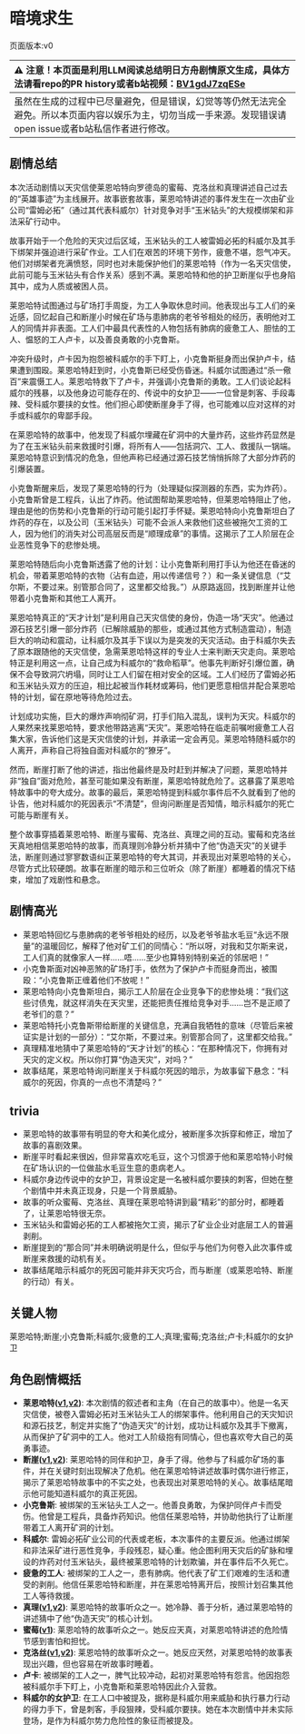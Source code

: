 # 暗境求生
页面版本:v0
 

| :warning: 注意！本页面是利用LLM阅读总结明日方舟剧情原文生成，具体方法请看repo的PR history或者b站视频：[BV1gdJ7zqESe](https://www.bilibili.com/video/BV1gdJ7zqESe/)         |
|:----------------------------|
| 虽然在生成的过程中已尽量避免，但是错误，幻觉等等仍然无法完全避免。所以本页面内容以娱乐为主，切勿当成一手来源。发现错误请open issue或者b站私信作者进行修改。|



## 剧情总结
本次活动剧情以天灾信使莱恩哈特向罗德岛的蜜莓、克洛丝和真理讲述自己过去的“英雄事迹”为主线展开。故事嵌套故事，莱恩哈特讲述的事件发生在一次由矿业公司“雷姆必拓”（通过其代表科威尔）针对竞争对手“玉米钻头”的大规模绑架和非法采矿行动中。

故事开始于一个危险的天灾过后区域，玉米钻头的工人被雷姆必拓的科威尔及其手下绑架并强迫进行采矿作业。工人们在艰苦的环境下劳作，疲惫不堪，怨气冲天。他们对绑架者充满愤怒，同时也对未能保护他们的莱恩哈特（作为一名天灾信使，此前可能与玉米钻头有合作关系）感到不满。莱恩哈特和他的护卫断崖似乎也身陷其中，成为人质或被困人员。

莱恩哈特试图通过与矿场打手周旋，为工人争取休息时间。他表现出与工人们的亲近感，回忆起自己和断崖小时候在矿场与患肺病的老爷爷相处的经历，表明他对工人的同情并非表面。工人们中最具代表性的人物包括有肺病的疲惫工人、胆怯的工人、愠怒的工人卢卡，以及善良勇敢的小克鲁斯。

冲突升级时，卢卡因为抱怨被科威尔的手下盯上，小克鲁斯挺身而出保护卢卡，结果遭到围殴。莱恩哈特赶到时，小克鲁斯已经受伤昏迷。科威尔试图通过“杀一儆百”来震慑工人。莱恩哈特救下了卢卡，并强调小克鲁斯的勇敢。工人们谈论起科威尔的残暴，以及他身边可能存在的、传说中的女护卫——一位曾是刺客、手段毒辣、受科威尔要挟的女性。他们担心即使断崖身手了得，也可能难以应对这样的对手或科威尔的卑鄙手段。

在莱恩哈特的故事中，他发现了科威尔埋藏在矿洞中的大量炸药，这些炸药显然是为了在玉米钻头前来救援时引爆，将所有人——包括洞穴、工人、救援队一锅端。莱恩哈特意识到情况的危急，但他声称已经通过源石技艺悄悄拆除了大部分炸药的引爆装置。

小克鲁斯醒来后，发现了莱恩哈特的行为（处理疑似探测器的东西，实为炸药）。小克鲁斯曾是工程兵，认出了炸药。他试图帮助莱恩哈特，但莱恩哈特阻止了他，理由是他的伤势和小克鲁斯的行动可能引起打手怀疑。莱恩哈特向小克鲁斯坦白了炸药的存在，以及公司（玉米钻头）可能不会派人来救他们这些被拖欠工资的工人，因为他们的消失对公司高层反而是“顺理成章”的事情。这揭示了工人阶层在企业恶性竞争下的悲惨处境。

莱恩哈特随后向小克鲁斯透露了他的计划：让小克鲁斯利用打手认为他还在昏迷的机会，带着莱恩哈特的衣物（沾有血迹，用以传递信号？）和一条关键信息（“艾尔斯，不要过来。别管那合同了，这里都交给我。”）从原路返回，找到断崖并让他带着小克鲁斯和其他工人离开。

莱恩哈特真正的“天才计划”是利用自己天灾信使的身份，伪造一场“天灾”。他通过源石技艺引爆一部分炸药（已解除威胁的那些，或通过其他方式制造震动），制造巨大的响动和震动，让科威尔及其手下误以为是突发的天灾活动。由于科威尔失去了原本跟随他的天灾信使，急需莱恩哈特这样的专业人士来判断天灾走向。莱恩哈特正是利用这一点，让自己成为科威尔的“救命稻草”。他事先判断好引爆位置，确保不会导致洞穴坍塌，同时让工人们留在相对安全的区域。工人们经历了雷姆必拓和玉米钻头双方的压迫，相比起被当作耗材或筹码，他们更愿意相信并配合莱恩哈特的计划，留在原地等待危险过去。

计划成功实施，巨大的爆炸声响彻矿洞，打手们陷入混乱，误判为天灾。科威尔的人果然来找莱恩哈特，要求他带路逃离“天灾”。莱恩哈特在临走前嘱咐疲惫工人召集大家，告诉他们这是天灾信使的计划，并承诺一定会再见。莱恩哈特随科威尔的人离开，声称自己将独自面对科威尔的“獠牙”。

然而，断崖打断了他的讲述，指出他最终是及时赶到并解决了问题，莱恩哈特并非“独自”面对危险，甚至可能如果没有断崖，莱恩哈特就危险了。这暴露了莱恩哈特故事中的夸大成分。故事的最后，莱恩哈特提到科威尔事件后不久就看到了他的讣告，他对科威尔的死因表示“不清楚”，但询问断崖是否知情，暗示科威尔的死亡可能与断崖有关。

整个故事穿插着莱恩哈特、断崖与蜜莓、克洛丝、真理之间的互动。蜜莓和克洛丝天真地相信莱恩哈特的故事，而真理则冷静分析并猜中了他“伪造天灾”的关键手法，断崖则通过寥寥数语纠正莱恩哈特的夸大其词，并表现出对莱恩哈特的关心，尽管方式比较硬朗。故事在断崖的暗示和三位听众（除了断崖）都睡着的情况下结束，增加了戏剧性和悬念。
## 剧情高光
*   莱恩哈特回忆与患肺病的老爷爷相处的经历，以及老爷爷盐水毛豆“永远不限量”的温暖回忆，解释了他对矿工们的同情心：“所以呀，对我和艾尔斯来说，工人们真的就像家人一样......唔......至少也算特别特别亲近的邻居吧！”
*   小克鲁斯面对凶神恶煞的矿场打手，依然为了保护卢卡而挺身而出，被围殴：“小克鲁斯正缠着他们不放呢！”
*   莱恩哈特向小克鲁斯坦白，揭示工人阶层在企业竞争下的悲惨处境：“我们这些讨债鬼，就这样消失在天灾里，还能把责任推给竞争对手......岂不是正顺了老爷们的意？”
*   莱恩哈特托小克鲁斯带给断崖的关键信息，充满自我牺牲的意味（尽管后来被证实是计划的一部分）：“艾尔斯，不要过来。别管那合同了，这里都交给我。”
*   真理精准地猜中了莱恩哈特的“天才计划”的核心：“在那种情况下，你拥有对天灾的定义权。所以你打算“伪造天灾”，对吗？”
*   故事结尾，莱恩哈特询问断崖关于科威尔死因的暗示，为故事留下悬念：“科威尔的死因，你真的一点也不清楚吗？”
## trivia
*   莱恩哈特的故事带有明显的夸大和美化成分，被断崖多次拆穿和修正，增加了故事的喜剧效果。
*   断崖平时看起来很凶，但非常喜欢吃毛豆，这个习惯源于他和莱恩哈特小时候在矿场认识的一位做盐水毛豆生意的患病老人。
*   科威尔身边传说中的女护卫，背景设定是一名被科威尔要挟的刺客，但她在整个剧情中并未真正现身，只是一个背景威胁。
*   故事的听众蜜莓、克洛丝、真理在莱恩哈特讲到最“精彩”的部分时，都睡着了，让莱恩哈特很无奈。
*   玉米钻头和雷姆必拓的工人都被拖欠工资，揭示了矿业企业对底层工人的普遍剥削。
*   断崖提到的“那合同”并未明确说明是什么，但似乎与他们为何卷入此次事件或断崖来救援的动机有关。
*   故事结尾暗示科威尔的死因可能并非天灾巧合，而与断崖（或莱恩哈特、断崖的行动）有关。
## 关键人物
莱恩哈特;断崖;小克鲁斯;科威尔;疲惫的工人;真理;蜜莓;克洛丝;卢卡;科威尔的女护卫
## 角色剧情概括
-   **莱恩哈特([v1](../chars/char_373_lionhd.md),[v2](../char_v3/char_373_lionhd.md))**: 本次剧情的叙述者和主角（在自己的故事中）。他是一名天灾信使，被卷入雷姆必拓对玉米钻头工人的绑架事件。他利用自己的天灾知识和源石技艺，制定并实施了“伪造天灾”的计划，成功让科威尔及其手下撤离，从而保护了矿洞中的工人。他对工人阶级抱有同情心，但也喜欢夸大自己的英勇事迹。
-   **断崖([v1](../chars/char_294_ayer.md),[v2](../char_v3/char_294_ayer.md))**: 莱恩哈特的同伴和护卫，身手了得。他参与了科威尔矿场的事件，并在关键时刻出现解决了危机。他在莱恩哈特讲述故事时偶尔进行修正，揭示了莱恩哈特故事中的不实之处，也表现出对莱恩哈特的关心。故事结尾暗示他可能知道科威尔的真正死因。
-   **小克鲁斯**: 被绑架的玉米钻头工人之一。他善良勇敢，为保护同伴卢卡而受伤。他曾是工程兵，具备炸药知识。他信任莱恩哈特，并协助他执行了让断崖带着工人离开矿洞的计划。
-   **科威尔**: 雷姆必拓矿业公司的代表或老板，本次事件的主要反派。他通过绑架和非法采矿进行恶性竞争，手段残忍，疑心重。他企图利用天灾后的矿脉和埋设的炸药对付玉米钻头，最终被莱恩哈特的计划欺骗，并在事件后不久死亡。
-   **疲惫的工人**: 被绑架的工人之一，患有肺病。他代表了矿工们艰难的生活和遭受的剥削。他信任莱恩哈特和断崖，并在莱恩哈特离开后，按照计划召集其他工人等待救援。
-   **真理([v1](../chars/char_195_glassb.md),[v2](../char_v3/char_195_glassb.md))**: 莱恩哈特的故事听众之一。她冷静、善于分析，通过莱恩哈特的讲述猜中了他“伪造天灾”的核心计划。
-   **蜜莓([v1](../chars/char_449_glider.md))**: 莱恩哈特的故事听众之一。她反应天真，对莱恩哈特讲述的危险情节感到害怕和担忧。
-   **克洛丝([v1](../chars/char_124_kroos.md),[v2](../char_v3/char_124_kroos.md))**: 莱恩哈特的故事听众之一。她反应天然，对莱恩哈特的故事表现出兴趣，但也容易在听故事时睡着。
-   **卢卡**: 被绑架的工人之一，脾气比较冲动，起初对莱恩哈特有怨言。他因抱怨被科威尔手下盯上，小克鲁斯和莱恩哈特因此介入营救。
-   **科威尔的女护卫**: 在工人口中被提及，据称是科威尔用来威胁和执行暴力行动的得力手下，曾是刺客，手段狠辣，受科威尔要挟。她在本次剧情中并未实际登场，是作为科威尔势力危险性的象征而被提及。